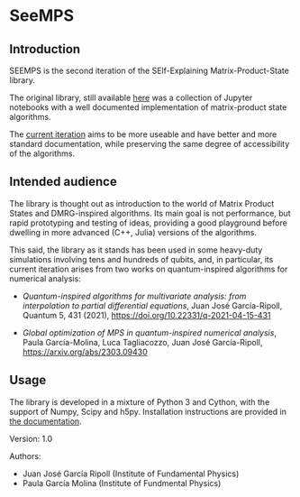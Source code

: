 # SeeMPS

## Introduction

SEEMPS is the second iteration of the SElf-Explaining Matrix-Product-State
library.

The original library, still available [here](https://github.com/juanjosegarciaripoll/seemps)
was a collection of Jupyter notebooks with a well documented implementation
of matrix-product state algorithms.

The [current iteration](https://github.com/juanjosegarciaripoll/seemps2) aims to
be more useable and have better and more standard documentation, while
preserving the same degree of accessibility of the algorithms.

## Intended audience

The library is thought out as introduction to the world of Matrix Product States
and DMRG-inspired algorithms. Its main goal is not performance, but rapid
prototyping and testing of ideas, providing a good playground before dwelling in
more advanced (C++, Julia) versions of the algorithms.

This said, the library as it stands has been used in some heavy-duty simulations
involving tens and hundreds of qubits, and, in particular, its current iteration
arises from two works on quantum-inspired algorithms for numerical analysis:

- *Quantum-inspired algorithms for multivariate analysis: from interpolation to partial differential equations*,
  Juan José García-Ripoll, Quantum 5, 431 (2021), https://doi.org/10.22331/q-2021-04-15-431

- *Global optimization of MPS in quantum-inspired numerical analysis*,
  Paula García-Molina, Luca Tagliacozzo, Juan José García-Ripoll,
  https://arxiv.org/abs/2303.09430

## Usage

The library is developed in a mixture of Python 3 and Cython, with the support
of Numpy, Scipy and h5py. Installation instructions are provided in
[the documentation](https://juanjosegarciaripoll.github.io/seemps2).

Version: 1.0

Authors:

* Juan José García Ripoll (Institute of Fundamental Physics)
* Paula García Molina (Institute of Fundmental Physics)

